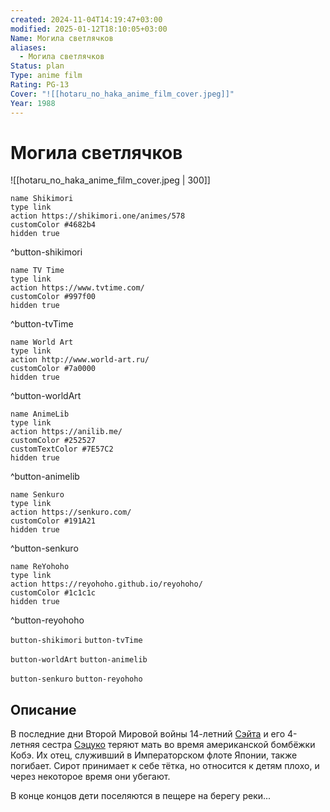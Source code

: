 ```yaml
---
created: 2024-11-04T14:19:47+03:00
modified: 2025-01-12T18:10:05+03:00
Name: Могила светлячков
aliases:
  - Могила светлячков
Status: plan
Type: anime film
Rating: PG-13
Cover: "![[hotaru_no_haka_anime_film_cover.jpeg]]"
Year: 1988
---
```


# Могила светлячков

![[hotaru_no_haka_anime_film_cover.jpeg | 300]]

```button
name Shikimori
type link
action https://shikimori.one/animes/578
customColor #4682b4
hidden true
```
^button-shikimori

```button
name TV Time
type link
action https://www.tvtime.com/
customColor #997f00
hidden true
```
^button-tvTime

```button
name World Art
type link
action http://www.world-art.ru/
customColor #7a0000
hidden true
```
^button-worldArt

```button
name AnimeLib
type link
action https://anilib.me/
customColor #252527
customTextColor #7E57C2
hidden true
```
^button-animelib

```button
name Senkuro
type link
action https://senkuro.com/
customColor #191A21
hidden true
```
^button-senkuro

```button
name ReYohoho
type link
action https://reyohoho.github.io/reyohoho/
customColor #1c1c1c
hidden true
```
^button-reyohoho

`button-shikimori` `button-tvTime`

`button-worldArt` `button-animelib`

`button-senkuro` `button-reyohoho`

## Описание

В последние дни Второй Мировой войны 14-летний [Сэйта](https://shikimori.one/characters/494-seita) и его 4-летняя сестра [Сэцуко](https://shikimori.one/characters/495-setsuko) теряют мать во время американской бомбёжки Кобэ. Их отец, служивший в Императорском флоте Японии, также погибает. Сирот принимает к себе тётка, но относится к детям плохо, и через некоторое время они убегают.

В конце концов дети поселяются в пещере на берегу реки...
